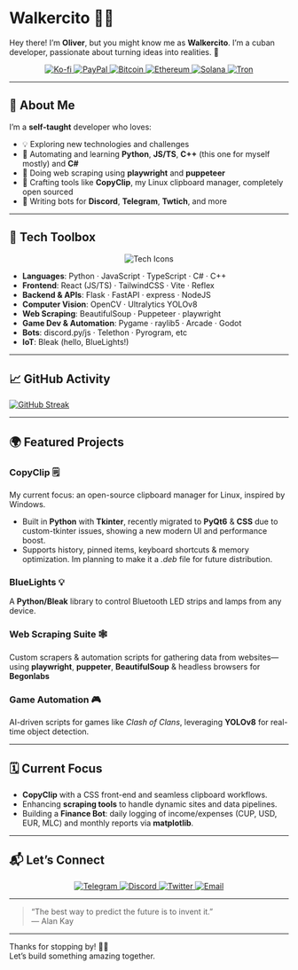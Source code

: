 # Walkercito 🍉👋

Hey there! I’m **Oliver**, but you might know me as **Walkercito**. I’m a cuban developer, passionate about turning ideas into realities. 🌟

<div align="center">
  <a href="https://ko-fi.com/T6T018BZDZ">
    <img src="https://img.shields.io/badge/Support-Ko--fi-F16061?style=for-the-badge&logo=ko-fi&logoColor=white" alt="Ko-fi"/>
  </a>
  <a href="not-now">
    <img src="https://img.shields.io/badge/Donate-PayPal-00457C?style=for-the-badge&logo=paypal&logoColor=white" alt="PayPal"/>
  </a>
  <a href="not-now">
    <img src="https://img.shields.io/badge/Donate-BTC-F7931A?style=for-the-badge&logo=bitcoin&logoColor=white" alt="Bitcoin"/>
  </a>
  <a href="not-now">
    <img src="https://img.shields.io/badge/Donate-ETH-3C3C3D?style=for-the-badge&logo=ethereum&logoColor=white" alt="Ethereum"/>
  </a>
  <a href="not-now">
    <img src="https://img.shields.io/badge/Donate-SOL-66F9A1?style=for-the-badge&logo=solana&logoColor=white" alt="Solana"/>
  </a>
  <a href="not-now">
    <img src="https://img.shields.io/badge/Donate-TRX-CF202F?style=for-the-badge&logo=tron&logoColor=white" alt="Tron"/>
  </a>
</div>

---

## 🚀 About Me

I’m a **self-taught** developer who loves:

- 💡 Exploring new technologies and challenges  
- 🤖 Automating and learning **Python**, **JS/TS**, **C++** (this one for myself mostly) and **C#**
- 📑 Doing web scraping using **playwright** and **puppeteer**
- 💾 Crafting tools like **CopyClip**, my Linux clipboard manager, completely open sourced
- 📱 Writing bots for **Discord**, **Telegram**, **Twtich**, and more  

---

## 🔧 Tech Toolbox

<div align="center">
  <img src="https://skillicons.dev/icons?i=python,js,tsx,react,tailwind,opencv,discord,flask,fastapi" alt="Tech Icons"/>
</div>

- **Languages**: Python · JavaScript · TypeScript · C# · C++  
- **Frontend**: React (JS/TS) · TailwindCSS · Vite · Reflex  
- **Backend & APIs**: Flask · FastAPI · express · NodeJS  
- **Computer Vision**: OpenCV · Ultralytics YOLOv8  
- **Web Scraping**: BeautifulSoup · Puppeteer · playwright 
- **Game Dev & Automation**: Pygame · raylib5 · Arcade · Godot
- **Bots**: discord.py/js · Telethon · Pyrogram, etc
- **IoT**: Bleak (hello, BlueLights!)

---

## 📈 GitHub Activity

<a href="https://git.io/streak-stats">
  <img src="https://streak-stats.demolab.com?user=Walkercito&theme=cobalt&date_format=j%20M%5B%20Y%5D" alt="GitHub Streak" />
</a>

---

## 🌍 Featured Projects

### CopyClip 🗒️  
My current focus: an open-source clipboard manager for Linux, inspired by Windows.  
- Built in **Python** with **Tkinter**, recently migrated to **PyQt6** & **CSS** due to custom-tkinter issues, showing a new modern UI and performance boost.  
- Supports history, pinned items, keyboard shortcuts & memory optimization. Im planning to make it a *.deb* file for future distribution.

### BlueLights 💡  
A **Python/Bleak** library to control Bluetooth LED strips and lamps from any device.

### Web Scraping Suite 🕸️  
Custom scrapers & automation scripts for gathering data from websites—using **playwright**, **puppeter**, **BeautifulSoup** & headless browsers for **Begonlabs**

### Game Automation 🎮  
AI-driven scripts for games like *Clash of Clans*, leveraging **YOLOv8** for real-time object detection.

---

## 🗓️ Current Focus

- **CopyClip** with a CSS front-end and seamless clipboard workflows.  
- Enhancing **scraping tools** to handle dynamic sites and data pipelines.  
- Building a **Finance Bot**: daily logging of income/expenses (CUP, USD, EUR, MLC) and monthly reports via **matplotlib**.

---

## 📬 Let’s Connect

<div align="center">
  <a href="https://t.me/Walkercito" title="Telegram">
    <img src="https://img.shields.io/badge/Telegram-0078FF?style=for-the-badge&logo=telegram&logoColor=white" alt="Telegram"/>
  </a>
  <a href="https://discordapp.com/users/457318022357712906" title="Discord">
    <img src="https://img.shields.io/badge/Discord-7289DA?style=for-the-badge&logo=discord&logoColor=white" alt="Discord"/>
  </a>
  <a href="https://x.com/Walkercitodt" title="Twitter">
    <img src="https://img.shields.io/badge/Twitter-1DA1F2?style=for-the-badge&logo=twitter&logoColor=white" alt="Twitter"/>
  </a>
  <a href="mailto: walkercitoliver@gmail.com" title="Email">
    <img src="https://img.shields.io/badge/Email-D14836?style=for-the-badge&logo=gmail&logoColor=white" alt="Email"/>
  </a>
</div>

---

> “The best way to predict the future is to invent it.”  
> — Alan Kay

---

Thanks for stopping by! 🚀✨  
Let’s build something amazing together.
